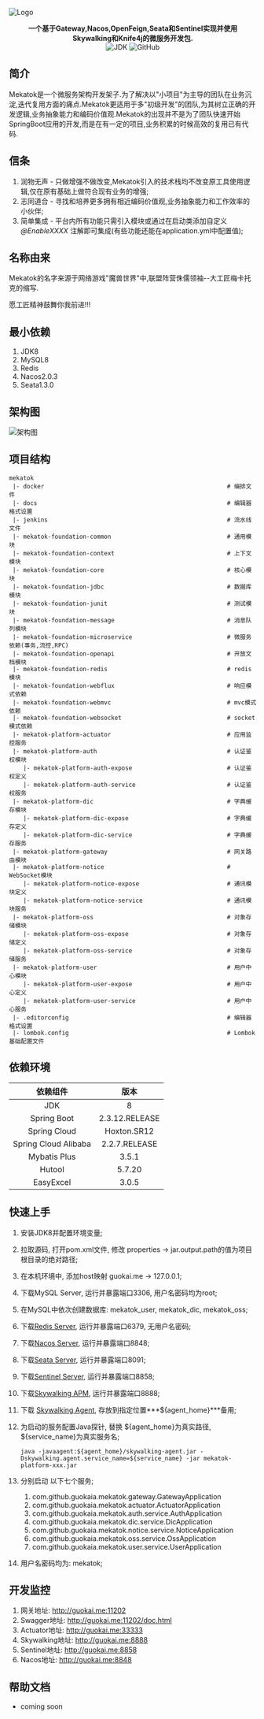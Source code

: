![Logo](./docs/image/mekatok.png)

<p align="center">
	<strong>一个基于Gateway,Nacos,OpenFeign,Seata和Sentinel实现并使用Skywalking和Knife4j的微服务开发包.</strong>
  <br />
	<img alt="JDK" src="https://img.shields.io/badge/JDK-8-green.svg" />
    <img alt="GitHub" src="https://img.shields.io/github/license/guokaia/mekatok">
</p>

## 简介

Mekatok是一个微服务架构开发架子.为了解决以"小项目"为主导的团队在业务沉淀,迭代复用方面的痛点.Mekatok更适用于多"初级开发"的团队,为其树立正确的开发逻辑,业务抽象能力和编码价值观.Mekatok的出现并不是为了团队快速开始SpringBoot应用的开发,而是在有一定的项目,业务积累的时候高效的复用已有代码.

## 信条

1. 润物无声 - 只做增强不做改变,Mekatok引入的技术栈均不改变原工具使用逻辑,仅在原有基础上做符合现有业务的增强;
2. 志同道合 - 寻找和培养更多拥有相近编码价值观,业务抽象能力和工作效率的小伙伴;
3. 简单集成 - 平台内所有功能只需引入模块或通过在启动类添加自定义 *@EnableXXXX* 注解即可集成(有些功能还能在application.yml中配置值);

## 名称由来

Mekatok的名字来源于网络游戏"魔兽世界"中,联盟阵营侏儒领袖--大工匠梅卡托克的缩写.

愿工匠精神鼓舞你我前进!!!

## 最小依赖

1. JDK8
2. MySQL8
3. Redis
3. Nacos2.0.3
3. Seata1.3.0

## 架构图

![架构图](./docs/image/structure.png)

## 项目结构

```
mekatok
 |- docker                                                    # 编排文件
 |- docs                                                      # 编辑器格式设置
 |- jenkins                                                   # 流水线文件
 |- mekatok-foundation-common                                 # 通用模块
 |- mekatok-foundation-context                                # 上下文模块
 |- mekatok-foundation-core                                   # 核心模块
 |- mekatok-foundation-jdbc                                   # 数据库模块
 |- mekatok-foundation-junit                                  # 测试模块
 |- mekatok-foundation-message                                # 消息队列模块
 |- mekatok-foundation-microservice                           # 微服务依赖(事务,流控,RPC)
 |- mekatok-foundation-openapi                                # 开放文档模块
 |- mekatok-foundation-redis                                  # redis模块
 |- mekatok-foundation-webflux                                # 响应模式依赖
 |- mekatok-foundation-webmvc                                 # mvc模式依赖
 |- mekatok-foundation-websocket                              # socket模式依赖
 |- mekatok-platform-actuator                                 # 应用监控服务
 |- mekatok-platform-auth                                     # 认证鉴权模块
 	|- mekatok-platform-auth-expose                           # 认证鉴权定义
 	|- mekatok-platform-auth-service                          # 认证鉴权服务
 |- mekatok-platform-dic                                      # 字典缓存模块
 	|- mekatok-platform-dic-expose                            # 字典缓存定义
 	|- mekatok-platform-dic-service                           # 字典缓存服务
 |- mekatok-platform-gateway                                  # 网关路由模块
 |- mekatok-platform-notice                                   # WebSocket模块
 	|- mekatok-platform-notice-expose                         # 通讯模块定义
 	|- mekatok-platform-notice-service                        # 通讯模块服务
 |- mekatok-platform-oss                                      # 对象存储模块
 	|- mekatok-platform-oss-expose                            # 对象存储定义
 	|- mekatok-platform-oss-service                           # 对象存储服务
 |- mekatok-platform-user                                     # 用户中心模块
 	|- mekatok-platform-user-expose                           # 用户中心定义
 	|- mekatok-platform-user-service                          # 用户中心服务
 |- .editorconfig                                             # 编辑器格式设置
 |- lombok.config                                             # Lombok基础配置文件
```

## 依赖环境

|      依赖组件      |   版本   |
| :----------------: | :------: |
|        JDK         |   8    |
|    Spring Boot     |  2.3.12.RELEASE  |
| Spring Cloud | Hoxton.SR12 |
| Spring Cloud Alibaba | 2.2.7.RELEASE |
| Mybatis Plus | 3.5.1 |
|       Hutool       | 5.7.20 |
| EasyExcel | 3.0.5 |

## 快速上手

1. 安装JDK8并配置环境变量;

2. 拉取源码, 打开pom.xml文件, 修改 properties -> jar.output.path的值为项目根目录的绝对路径;

3. 在本机环境中, 添加host映射 guokai.me -> 127.0.0.1;

4. 下载MySQL Server, 运行并暴露端口3306, 用户名密码均为root;

5. 在MySQL中依次创建数据库: mekatok_user, mekatok_dic, mekatok_oss;

6. 下载[Redis Server](https://download.redis.io/releases/redis-6.2.6.tar.gz), 运行并暴露端口6379, 无用户名密码;

7. 下载[Nacos Server](https://github.com/alibaba/nacos/releases/download/2.0.3/nacos-server-2.0.3.zip), 运行并暴露端口8848;

8. 下载[Seata Server](https://github.com/seata/seata/releases/download/v1.3.0/seata-server-1.3.0.zip), 运行并暴露端口8091;

9. 下载[Sentinel Server](https://github.com/alibaba/Sentinel/releases/download/1.8.1/sentinel-dashboard-1.8.1.jar), 运行并暴露端口8858;

10. 下载[Skywalking APM](https://www.apache.org/dyn/closer.cgi/skywalking/8.9.1/apache-skywalking-apm-8.9.1.tar.gz), 运行并暴露端口8888;

11. 下载 [Skywalking Agent](https://www.apache.org/dyn/closer.cgi/skywalking/java-agent/8.9.0/apache-skywalking-java-agent-8.9.0.tgz), 存放到指定位置***${agent_home}***备用;

12. 为启动的服务配置Java探针, 替换 ${agent_home}为真实路径, ${service_name}为真实服务名;

    ```shell
    java -javaagent:${agent_home}/skywalking-agent.jar -Dskywalking.agent.service_name=${service_name} -jar mekatok-platform-xxx.jar
    ```

    

13. 分别启动 以下七个服务;

    1.  com.github.guokaia.mekatok.gateway.GatewayApplication
    2.  com.github.guokaia.mekatok.actuator.ActuatorApplication
    3.  com.github.guokaia.mekatok.auth.service.AuthApplication
    4.  com.github.guokaia.mekatok.dic.service.DicApplication
    5.  com.github.guokaia.mekatok.notice.service.NoticeApplication
    6.  com.github.guokaia.mekatok.oss.service.OssApplication
    7.  com.github.guokaia.mekatok.user.service.UserApplication
    
14. 用户名密码均为: mekatok;


## 开发监控

1. 网关地址: http://guokai.me:11202
2. Swagger地址: http://guokai.me:11202/doc.html
3. Actuator地址: http://guokai.me:33333
4. Skywalking地址: http://guokai.me:8888
5. Sentinel地址: http://guokai.me:8858
6. Nacos地址: http://guokai.me:8848

## 帮助文档

* coming soon
